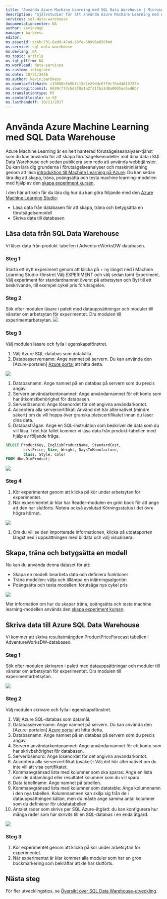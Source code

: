 ```yaml
---
title: "Använda Azure Machine Learning med SQL Data Warehouse | Microsoft Docs"
description: "Självstudier för att använda Azure Machine Learning med Azure SQL Data Warehouse för utveckling av lösningar."
services: sql-data-warehouse
documentationcenter: NA
author: kevinvngo
manager: barbkess
editor: 
ms.assetid: ac6bc731-6add-47a9-b3fe-68996e656f4d
ms.service: sql-data-warehouse
ms.devlang: NA
ms.topic: article
ms.tgt_pltfrm: NA
ms.workload: data-services
ms.custom: integrate
ms.date: 10/31/2016
ms.author: kevin;barbkess
ms.openlocfilehash: c19860c6b5b1c15d1e29ddc67f9cf9ad4618725b
ms.sourcegitcommit: 6699c77dcbd5f8a1a2f21fba3d0a0005ac9ed6b7
ms.translationtype: MT
ms.contentlocale: sv-SE
ms.lasthandoff: 10/11/2017
---
```

# <a name="use-azure-machine-learning-with-sql-data-warehouse"></a>Använda Azure Machine Learning med SQL Data Warehouse
Azure Machine Learning är en helt hanterad förutsägelseanalyser-tjänst som du kan använda för att skapa förutsägelsemodeller mot dina data i SQL Data Warehouse och sedan publicera som redo att använda webbtjänster. Du kan lära dig grunderna i förutsägelseanalyser och maskininlärning genom att läsa [introduktion till Machine Learning på Azure][Introduction to Machine Learning on Azure].  Du kan sedan lära dig att skapa, träna, poängsätta och testa machine learning-modellen med hjälp av den [skapa experiment kursen][Create experiment tutorial].

I den här artikeln får du lära dig hur du kan göra följande med den [Azure Machine Learning Studio][Azure Machine Learning Studio]:

* Läsa data från databasen för att skapa, träna och betygsätta en förutsägelsemodell
* Skriva data till databasen

## <a name="read-data-from-sql-data-warehouse"></a>Läsa data från SQL Data Warehouse
Vi läser data från produkt-tabellen i AdventureWorksDW-databasen.

### <a name="step-1"></a>Steg 1
Starta ett nytt experiment genom att klicka på + ny längst ned i Machine Learning Studio-fönstret Välj EXPERIMENT och välj sedan tomt Experiment. Välj experiment för standardnamnet överst på arbetsytan och Byt till ett beskrivande, till exempel cykel pris förutsägelse.

### <a name="step-2"></a>Steg 2
Sök efter modulen läsare i palett med datauppsättningar och moduler till vänster om arbetsytan för experimentet. Dra modulen till experimentarbetsytan.
![][drag_reader]

### <a name="step-3"></a>Steg 3
Välj modulen läsare och fylla i egenskapsfönstret.

1. Välj Azure SQL-databas som datakälla.
2. Databasservernamn: Ange namnet på servern. Du kan använda den [Azure-portalen] [ Azure portal] att hitta detta.

![][server_name]

1. Databasnamn: Ange namnet på en databas på servern som du precis angav.
2. Servern användarkontonamnet: Ange användarnamnet för ett konto som har åtkomstbehörighet för databasen.
3. Serverlösenord: Ange lösenordet för det angivna användarkontot.
4. Acceptera alla servercertifikat: Använd det här alternativet (mindre säkert) om du vill hoppa över granska platscertifikatet innan du läser dina data.
5. Databasfrågan: Ange en SQL-instruktion som beskriver de data som du vill läsa. I det här fallet kommer vi läsa data från produkt-tabellen med hjälp av följande fråga.

```SQL
SELECT ProductKey, EnglishProductName, StandardCost,
        ListPrice, Size, Weight, DaysToManufacture,
        Class, Style, Color
FROM dbo.DimProduct;
```

![][reader_properties]

### <a name="step-4"></a>Steg 4
1. Kör experimentet genom att klicka på kör under arbetsytan för experimentet.
2. När experimentet är klar har Reader-modulen en grön bock för att ange att den har slutförts. Notera också avslutad Körningsstatus i det övre högra hörnet.

![][run]

1. Om du vill se den importerade informationen, klicka på utdataporten längst ned i uppsättningen med bildata och välj visualisera.

## <a name="create-train-and-score-a-model"></a>Skapa, träna och betygsätta en modell
Nu kan du använda denna dataset för att:

* Skapa en modell: bearbeta data och definiera funktioner
* Träna modellen: välja och tillämpa en inlärningsalgoritm
* Poängsätta och testa modellen: förutsäga nya cykel pris

![][model]

Mer information om hur du skapar träna, poängsätta och testa machine learning-modellen används den [skapa experiment kursen][Create experiment tutorial].

## <a name="write-data-to-azure-sql-data-warehouse"></a>Skriva data till Azure SQL Data Warehouse
Vi kommer att skriva resultatmängden ProductPriceForecast tabellen i AdventureWorksDW-databasen.

### <a name="step-1"></a>Steg 1
Sök efter modulen skrivaren i palett med datauppsättningar och moduler till vänster om arbetsytan för experimentet. Dra modulen till experimentarbetsytan.

![][drag_writer]

### <a name="step-2"></a>Steg 2
Välj modulen skrivare och fylla i egenskapsfönstret.

1. Välj Azure SQL-databas som datamål.
2. Databasservernamn: Ange namnet på servern. Du kan använda den [Azure-portalen] [ Azure portal] att hitta detta.
3. Databasnamn: Ange namnet på en databas på servern som du precis angav.
4. Servern användarkontonamnet: Ange användarnamnet för ett konto som har skrivbehörighet för databasen.
5. Serverlösenord: Ange lösenordet för det angivna användarkontot.
6. Acceptera alla servercertifikat (osäker): Välj det här alternativet om du inte vill att visa certifikatet.
7. Kommaavgränsad lista med kolumner som ska sparas: Ange en lista över de datamängd eller resultatet kolumner som du vill spara.
8. Data tabellnamn: Ange namnet på tabellen.
9. Kommaavgränsad lista med kolumner som datatable: Ange kolumnnamn i den nya tabellen. Kolumnnamnen kan skilja sig från de i datauppsättningen källan, men du måste ange samma antal kolumner som du definierar för utdatatabellen.
10. Antalet rader som skrivs per SQL Azure-åtgärd: du kan konfigurera hur många rader som har skrivits till en SQL-databas i en enda åtgärd.

![][writer_properties]

### <a name="step-3"></a>Steg 3
1. Kör experimentet genom att klicka på kör under arbetsytan för experimentet.
2. När experimentet är klar kommer alla moduler som har en grön bockmarkering som bekräftar att de har slutförts.

## <a name="next-steps"></a>Nästa steg
För fler utvecklingstips, se [Översikt över SQL Data Warehouse-utveckling][SQL Data Warehouse development overview].

<!--Image references-->

[drag_reader]: ./media/sql-data-warehouse-integrate-azure-machine-learning/ml-drag-reader.png
[server_name]: ./media/sql-data-warehouse-integrate-azure-machine-learning/dw-server-name.png
[reader_properties]: ./media/sql-data-warehouse-integrate-azure-machine-learning/ml-reader-properties.png
[run]: ./media/sql-data-warehouse-integrate-azure-machine-learning/ml-finished-running.png
[model]: ./media/sql-data-warehouse-integrate-azure-machine-learning/ml-create-train-score-model.png
[drag_writer]: ./media/sql-data-warehouse-integrate-azure-machine-learning/ml-drag-writer.png
[writer_properties]: ./media/sql-data-warehouse-integrate-azure-machine-learning/ml-writer-properties.png

<!--Article references-->

[SQL Data Warehouse development overview]: ./sql-data-warehouse-overview-develop.md
[Create experiment tutorial]: https://azure.microsoft.com/documentation/articles/machine-learning-create-experiment/
[Introduction to machine learning on Azure]: https://azure.microsoft.com/documentation/articles/machine-learning-what-is-machine-learning/
[Azure Machine Learning Studio]: https://studio.azureml.net/Home
[Azure portal]: https://portal.azure.com/

<!--MSDN references-->

<!--Other Web references-->

[Azure Machine Learning documentation]: http://azure.microsoft.com/documentation/services/machine-learning/
